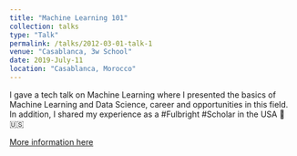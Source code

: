 ```yaml
---
title: "Machine Learning 101"
collection: talks
type: "Talk"
permalink: /talks/2012-03-01-talk-1
venue: "Casablanca, 3w School"
date: 2019-July-11
location: "Casablanca, Morocco"
---
```


I gave a tech talk on Machine Learning where I presented the basics of Machine Learning and Data Science, career and opportunities in this field. In addition, I shared my experience as a #Fulbright #Scholar in the USA 🚀 🇺🇸

[More information here](https://www.linkedin.com/posts/3w-academy-maroc_machinelearning-fulbright-activity-6555025438794625024-pXlV)
